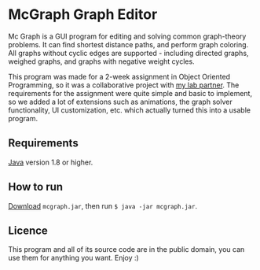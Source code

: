 # McGraph Graph Editor

Mc Graph is a GUI program for editing and solving common graph-theory problems. It can find shortest distance paths, and perform graph coloring. All graphs without cyclic edges are supported - including directed graphs, weighed graphs, and graphs with negative weight cycles.

This program was made for a 2-week assignment in Object Oriented Programming, so it was a collaborative project with [my lab partner](https://github.com/janaheit). The requirements for the assignment were quite simple and basic to implement, so we added a lot of extensions such as animations, the graph solver functionality, UI customization, etc. which actually turned this into a usable program.

## Requirements

[Java](https://www.java.com/en/download/) version 1.8 or higher.

## How to run

[Download]() `mcgraph.jar`, then run `$ java -jar mcgraph.jar`.

## Licence

This program and all of its source code are in the public domain, you can use them for anything you want. Enjoy :)
